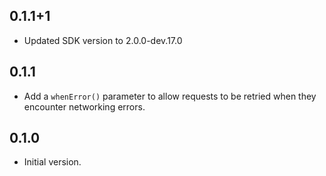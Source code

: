 ## 0.1.1+1

- Updated SDK version to 2.0.0-dev.17.0

## 0.1.1

* Add a `whenError()` parameter to allow requests to be retried when they
  encounter networking errors.

## 0.1.0

* Initial version.
